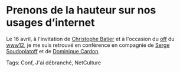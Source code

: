 # Prenons de la hauteur sur nos usages d&#8217;internet

Le 16 avril, à l'invitation de [Christophe Batier](http://twitter.com/#!/batier) et à l'occasion du [off](http://off.www2012.org/conference-debat-usages-internet/) du [www12](http://www2012.org), je me suis retrouvé en conférence en compagnie de [Serge Soudoplatoff](http://blog.almatropie.org/) et de [Dominique Cardon](https://www.facebook.com/dominique.cardon).

Tags: Conf, J'ai débranché, NetCulture